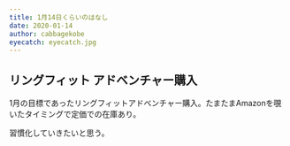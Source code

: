```yaml
---
title: 1月14日くらいのはなし
date: 2020-01-14
author: cabbagekobe
eyecatch: eyecatch.jpg
---
```


## リングフィット アドベンチャー購入

1月の目標であったリングフィットアドベンチャー購入。たまたまAmazonを覗いたタイミングで定価での在庫あり。

習慣化していきたいと思う。
